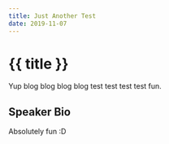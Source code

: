 ```yaml
---
title: Just Another Test
date: 2019-11-07
---
```


# {{ title }}

Yup blog blog blog blog test test test test fun.

## Speaker Bio

Absolutely fun :D